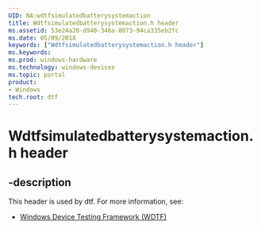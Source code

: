 ```yaml
---
UID: NA:wdtfsimulatedbatterysystemaction
title: Wdtfsimulatedbatterysystemaction.h header
ms.assetid: 53e24a20-d940-346a-8073-94ca335eb2fc
ms.date: 05/09/2018
keywords: ["Wdtfsimulatedbatterysystemaction.h header"]
ms.keywords: 
ms.prod: windows-hardware
ms.technology: windows-devices
ms.topic: portal
product:
- Windows
tech.root: dtf
---
```


# Wdtfsimulatedbatterysystemaction.h header


## -description


This header is used by dtf. For more information, see:

- [Windows Device Testing Framework (WDTF)](../_dtf/index.md)
